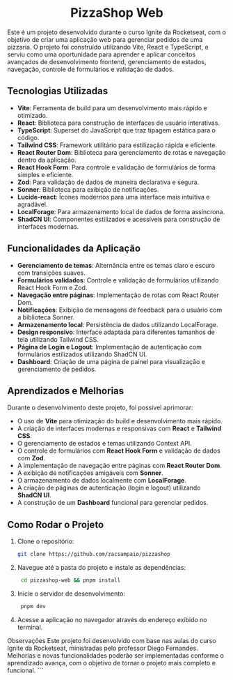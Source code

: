 <div align="center">
    <h1>PizzaShop Web</h1>
</div>

Este é um projeto desenvolvido durante o curso Ignite da Rocketseat, com o objetivo de criar uma aplicação web para gerenciar pedidos de uma pizzaria. O projeto foi construído utilizando Vite, React e TypeScript, e serviu como uma oportunidade para aprender e aplicar conceitos avançados de desenvolvimento frontend, gerenciamento de estados, navegação, controle de formulários e validação de dados.

## Tecnologias Utilizadas

- **Vite**: Ferramenta de build para um desenvolvimento mais rápido e otimizado.
- **React**: Biblioteca para construção de interfaces de usuário interativas.
- **TypeScript**: Superset do JavaScript que traz tipagem estática para o código.
- **Tailwind CSS**: Framework utilitário para estilização rápida e eficiente.
- **React Router Dom**: Biblioteca para gerenciamento de rotas e navegação dentro da aplicação.
- **React Hook Form**: Para controle e validação de formulários de forma simples e eficiente.
- **Zod**: Para validação de dados de maneira declarativa e segura.
- **Sonner**: Biblioteca para exibição de notificações.
- **Lucide-react**: Ícones modernos para uma interface mais intuitiva e agradável.
- **LocalForage**: Para armazenamento local de dados de forma assíncrona.
- **ShadCN UI**: Componentes estilizados e acessíveis para construção de interfaces modernas.

## Funcionalidades da Aplicação

- **Gerenciamento de temas**: Alternância entre os temas claro e escuro com transições suaves.
- **Formulários validados**: Controle e validação de formulários utilizando React Hook Form e Zod.
- **Navegação entre páginas**: Implementação de rotas com React Router Dom.
- **Notificações**: Exibição de mensagens de feedback para o usuário com a biblioteca Sonner.
- **Armazenamento local**: Persistência de dados utilizando LocalForage.
- **Design responsivo**: Interface adaptada para diferentes tamanhos de tela utilizando Tailwind CSS.
- **Página de Login e Logout**: Implementação de autenticação com formulários estilizados utilizando ShadCN UI.
- **Dashboard**: Criação de uma página de painel para visualização e gerenciamento de pedidos.

## Aprendizados e Melhorias

Durante o desenvolvimento deste projeto, foi possível aprimorar:

- O uso de **Vite** para otimização do build e desenvolvimento mais rápido.
- A criação de interfaces modernas e responsivas com **React** e **Tailwind CSS**.
- O gerenciamento de estados e temas utilizando Context API.
- O controle de formulários com **React Hook Form** e validação de dados com **Zod**.
- A implementação de navegação entre páginas com **React Router Dom**.
- A exibição de notificações amigáveis com **Sonner**.
- O armazenamento de dados localmente com **LocalForage**.
- A criação de páginas de autenticação (login e logout) utilizando **ShadCN UI**.
- A construção de um **Dashboard** funcional para gerenciar pedidos.

## Como Rodar o Projeto

1. Clone o repositório:
   ```bash
   git clone https://github.com/zacsampaio/pizzashop

2. Navegue até a pasta do projeto e instale as dependências:
    ```bash
     cd pizzashop-web && pnpm install

3. Inicie o servidor de desenvolvimento:
    ```bash
     pnpm dev

4. Acesse a aplicação no navegador através do endereço exibido no terminal.

Observações
Este projeto foi desenvolvido com base nas aulas do curso Ignite da Rocketseat, ministradas pelo professor Diego Fernandes. Melhorias e novas funcionalidades poderão ser implementadas conforme o aprendizado avança, com o objetivo de tornar o projeto mais completo e funcional. ```